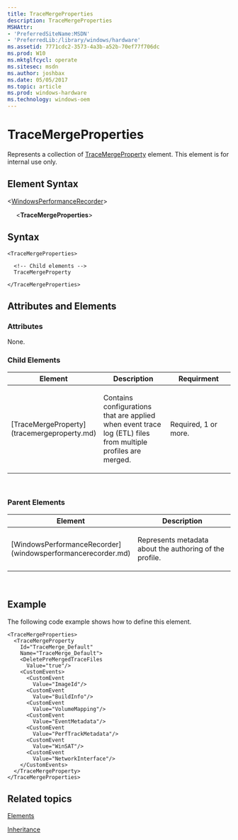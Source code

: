 ```yaml
---
title: TraceMergeProperties
description: TraceMergeProperties
MSHAttr:
- 'PreferredSiteName:MSDN'
- 'PreferredLib:/library/windows/hardware'
ms.assetid: 7771cdc2-3573-4a3b-a52b-70ef77f706dc
ms.prod: W10
ms.mktglfcycl: operate
ms.sitesec: msdn
ms.author: joshbax
ms.date: 05/05/2017
ms.topic: article
ms.prod: windows-hardware
ms.technology: windows-oem
---
```


# TraceMergeProperties


Represents a collection of [TraceMergeProperty](tracemergeproperty.md) element. This element is for internal use only.

## Element Syntax


&lt;[WindowsPerformanceRecorder](windowsperformancerecorder.md)&gt;

     &lt;**TraceMergeProperties**&gt;

## Syntax


``` syntax
<TraceMergeProperties>

  <!-- Child elements -->
  TraceMergeProperty

</TraceMergeProperties>
```

## Attributes and Elements


### Attributes

None.

### Child Elements

<table>
<colgroup>
<col width="33%" />
<col width="33%" />
<col width="33%" />
</colgroup>
<thead>
<tr class="header">
<th>Element</th>
<th>Description</th>
<th>Requirment</th>
</tr>
</thead>
<tbody>
<tr class="odd">
<td><p>[TraceMergeProperty](tracemergeproperty.md)</p></td>
<td><p>Contains configurations that are applied when event trace log (ETL) files from multiple profiles are merged.</p></td>
<td><p>Required, 1 or more.</p></td>
</tr>
</tbody>
</table>

 

### Parent Elements

<table>
<colgroup>
<col width="50%" />
<col width="50%" />
</colgroup>
<thead>
<tr class="header">
<th>Element</th>
<th>Description</th>
</tr>
</thead>
<tbody>
<tr class="odd">
<td><p>[WindowsPerformanceRecorder](windowsperformancerecorder.md)</p></td>
<td><p>Represents metadata about the authoring of the profile.</p></td>
</tr>
</tbody>
</table>

 

## Example


The following code example shows how to define this element.

``` syntax
<TraceMergeProperties>
  <TraceMergeProperty
    Id="TraceMerge_Default"
    Name="TraceMerge_Default">
    <DeletePreMergedTraceFiles
      Value="true"/>
    <CustomEvents>
      <CustomEvent
        Value="ImageId"/>
      <CustomEvent
        Value="BuildInfo"/>
      <CustomEvent
        Value="VolumeMapping"/>
      <CustomEvent
        Value="EventMetadata"/>
      <CustomEvent
        Value="PerfTrackMetadata"/>
      <CustomEvent
        Value="WinSAT"/>
      <CustomEvent
        Value="NetworkInterface"/>
    </CustomEvents>
  </TraceMergeProperty>
</TraceMergeProperties>
```

## Related topics


[Elements](elements.md)

[Inheritance](inheritance.md)

 

 








